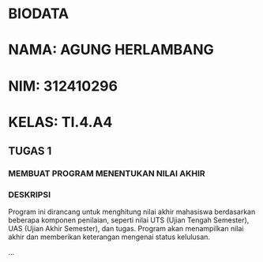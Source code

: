 # BIODATA
# NAMA: AGUNG HERLAMBANG
# NIM: 312410296
# KELAS: TI.4.A4
## TUGAS 1

### MEMBUAT PROGRAM MENENTUKAN NILAI AKHIR

### DESKRIPSI

Program ini dirancang untuk menghitung nilai akhir mahasiswa berdasarkan beberapa komponen penilaian, seperti nilai UTS (Ujian Tengah Semester), UAS (Ujian Akhir Semester), dan tugas. Program akan menampilkan nilai akhir dan memberikan keterangan mengenai status kelulusan.

...
